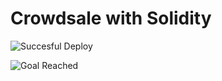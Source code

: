 # Crowdsale with Solidity

![Succesful Deploy](./Images/Evaluation_Evidence/kasei_crowdsaledep_deploy.JPG)

![Goal Reached](./Images/Evaluation_Evidence/crowdsale_goal_reached.JPG)

